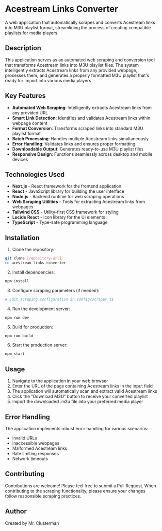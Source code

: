 # Acestream Links Converter

A web application that automatically scrapes and converts Acestream links into M3U playlist format, streamlining the process of creating compatible playlists for media players.

## Description

This application serves as an automated web scraping and conversion tool that transforms Acestream links into M3U playlist files. The system intelligently extracts Acestream links from any provided webpage, processes them, and generates a properly formatted M3U playlist that's ready for import into various media players.

## Key Features

- **Automated Web Scraping**: Intelligently extracts Acestream links from any provided URL
- **Smart Link Detection**: Identifies and validates Acestream links within webpage content
- **Format Conversion**: Transforms scraped links into standard M3U playlist format
- **Batch Processing**: Handles multiple Acestream links simultaneously
- **Error Handling**: Validates links and ensures proper formatting
- **Downloadable Output**: Generates ready-to-use M3U playlist files
- **Responsive Design**: Functions seamlessly across desktop and mobile devices

## Technologies Used

- **Next.js** - React framework for the frontend application
- **React** - JavaScript library for building the user interface
- **Node.js** - Backend runtime for web scraping operations
- **Web Scraping Utilities** - Tools for extracting Acestream links from webpages
- **Tailwind CSS** - Utility-first CSS framework for styling
- **Lucide React** - Icon library for the UI elements
- **TypeScript** - Type-safe programming language

## Installation

1. Clone the repository:
```bash
git clone [repository-url]
cd acestream-links-converter
```

2. Install dependencies:
```bash
npm install
```

3. Configure scraping parameters (if needed):
```bash
# Edit scraping configuration in config/scraper.ts
```

4. Run the development server:
```bash
npm run dev
```

5. Build for production:
```bash
npm run build
```

6. Start the production server:
```bash
npm start
```

## Usage

1. Navigate to the application in your web browser
2. Enter the URL of the page containing Acestream links in the input field
3. The application will automatically scan and extract valid Acestream links
4. Click the "Download M3U" button to receive your converted playlist
5. Import the downloaded .m3u file into your preferred media player

## Error Handling

The application implements robust error handling for various scenarios:

- Invalid URLs
- Inaccessible webpages
- Malformed Acestream links
- Rate limiting responses
- Network timeouts

## Contributing

Contributions are welcome! Please feel free to submit a Pull Request. When contributing to the scraping functionality, please ensure your changes follow responsible scraping practices.

## Author

Created by Mr. Clusterman
